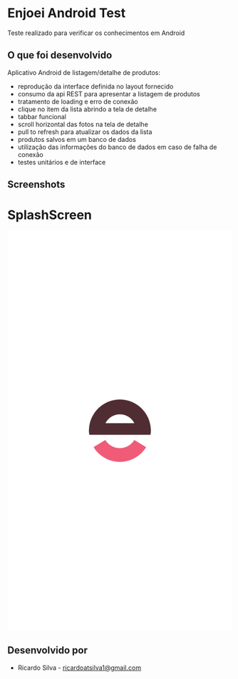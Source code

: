 # Enjoei Android Test

Teste realizado para verificar os conhecimentos em Android

## O que foi desenvolvido

Aplicativo Android de listagem/detalhe de produtos:

 * reprodução da interface definida no layout fornecido
 * consumo da api REST para apresentar a listagem de produtos
 * tratamento de loading e erro de conexão
 * clique no item da lista abrindo a tela de detalhe
 * tabbar funcional
 * scroll horizontal das fotos na tela de detalhe
 * pull to refresh para atualizar os dados da lista
 * produtos salvos em um banco de dados
 * utilização das informações do banco de dados em caso de falha de conexão
 * testes unitários e de interface

## Screenshots

# SplashScreen
![Logo](screenshots/splash.png)

## Desenvolvido por

 * Ricardo Silva - <ricardoatsilva1@gmail.com>